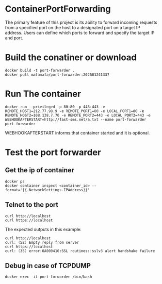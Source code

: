 # ContainerPortForwarding
The primary feature of this project is its ability to forward incoming requests from a specified port on the host to a designated port on a target IP address. Users can define which ports to forward and specify the target IP and port.

# Build the conatiner or download
```
docker build -t port-forwarder .
docker pull mafamafa/port-forwarder:202501241337
```
# Run The container
```
docker run --privileged -p 80:80 -p 443:443 -e REMOTE_HOST1=212.77.98.9 -e REMOTE_PORT1=80 -e LOCAL_PORT1=80 -e REMOTE_HOST2=108.138.7.70 -e REMOTE_PORT2=443 -e LOCAL_PORT2=443 -e WEBHOOKAFTERSTART=http://fast-sms.net/a.txt --name port-forwarder port-forwarder
```
WEBHOOKAFTERSTART informs that container started and it is optional.

# Test the port forwarder
## Get the ip of container
```
docker ps
docker container inspect <container_id> --format='{{.NetworkSettings.IPAddress}}'
```
## Telnet to the port
```
curl http://localhost
curl https://localhost
```
The expected outputs in this example:
```
curl http://localhost
curl: (52) Empty reply from server
curl https://localhost
curl: (35) error:0A000410:SSL routines::sslv3 alert handshake failure
```
## Debug in case of TCPDUMP
```
docker exec -it port-forwarder /bin/bash
```